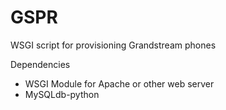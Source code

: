 # GSPR
WSGI script for provisioning Grandstream phones

Dependencies
- WSGI Module for Apache or other web server
- MySQLdb-python
